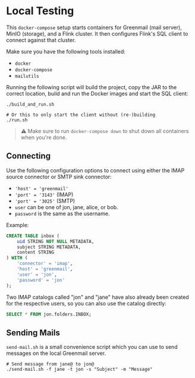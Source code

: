 # Local Testing

This `docker-compose` setup starts containers for Greenmail (mail server), MinIO (storage), and a
Flink cluster. It then configures Flink's SQL client to connect against that cluster.

Make sure you have the following tools installed:

* `docker`
* `docker-compose`
* `mailutils`

Running the following script will build the project, copy the JAR to the correct location, build and
run the Docker images and start the SQL client:

```
./build_and_run.sh

# Or this to only start the client without (re-)building
./run.sh
```

> :warning: Make sure to run `docker-compose down` to shut down all containers when you're done.

## Connecting

Use the following configuration options to connect using either the IMAP source connector or SMTP
sink connector:

* `'host' = 'greenmail'`
* `'port' = '3143'` (IMAP)
* `'port' = '3025'` (SMTP)
* `user` can be one of jon, jane, alice, or bob.
* `password` is the same as the username.

Example:

<!-- @formatter:off -->
```sql
CREATE TABLE inbox (
    uid STRING NOT NULL METADATA,
    subject STRING METADATA,
    content STRING
) WITH (
    'connector' = 'imap',
    'host' = 'greenmail',
    'user' = 'jon',
    'password' = 'jon'
);
```
<!-- @formatter:on -->

Two IMAP catalogs called "jon" and "jane" have also already been created for the respective users,
so you can also use the catalog directly:

<!-- @formatter:off -->
```sql
SELECT * FROM jon.folders.INBOX;
```
<!-- @formatter:on -->

## Sending Mails

`send-mail.sh` is a small convenience script which you can use to send messages on the local
Greenmail server.

```
# Send message from jane@ to jon@
./send-mail.sh -f jane -t jon -s "Subject" -m "Message"
```
